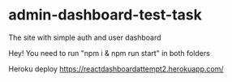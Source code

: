 # admin-dashboard-test-task
The site with simple auth and user dashboard

Hey!
You need to run "npm i & npm run start" in both folders

Heroku deploy https://reactdashboardattempt2.herokuapp.com/
